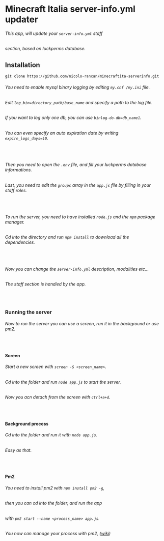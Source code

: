 # Minecraft Italia server-info.yml updater

###### This app, will update your `server-info.yml` staff

###### section, based on luckperms database.

## Installation

`git clone https://github.com/nicolo-rancan/minecraftita-serverinfo.git`

###### You need to enable mysql binary logging by editing `my.cnf /my.ini` file.

###### Edit `log_bin=directory_path/base_name` and specify a path to the log file.

###### If you want to log only one db, you can use `binlog-do-db=db_name1`.

###### You can even specify an auto expiration date by writing `expire_logs_days=10`.

<br />

###### Then you need to open the `.env` file, and fill your luckperms database informations.

###### Last, you need to edit the `groups` array in the `app.js` file by filling in your staff roles.

<br />

###### To run the server, you need to have installed `node.js` and the `npm` package manager.

###### Cd into the directory and run `npm install` to download all the dependencies.

<br />

###### Now you can change the `server-info.yml` description, modalities etc...

###### The staff section is handled by the app.

<br />

### Running the server

###### Now to run the server you can use a screen, run it in the background or use pm2.

<br />

#### Screen

###### Start a new screen with `screen -S <screen_name>`.

###### Cd into the folder and run `node app.js` to start the server.

###### Now you acn detach from the screen with `ctrl+a+d`.

<br />

#### Background process

###### Cd into the folder and run it with `node app.js`.

###### Easy as that.

<br />

#### Pm2

###### You need to install pm2 with `npm install pm2 -g`,

###### then you can cd into the folder, and run the app

###### with `pm2 start --name <process_name> app.js`.

###### You now can manage your process with pm2, ([wiki](https://pm2.keymetrics.io/docs/usage/pm2-doc-single-page/#managing-processes))

